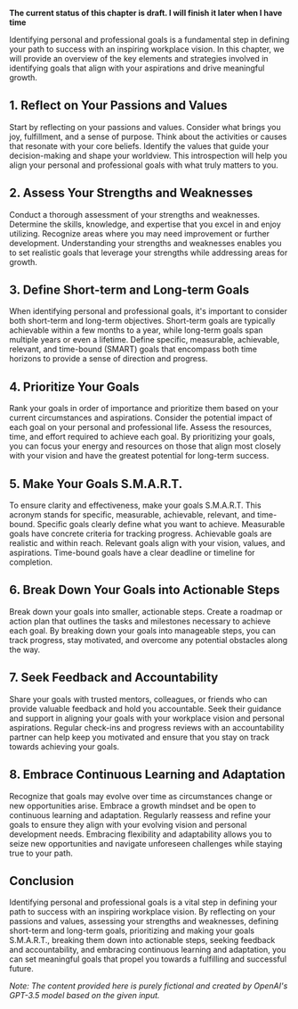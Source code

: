 **The current status of this chapter is draft. I will finish it later when I have time**

Identifying personal and professional goals is a fundamental step in defining your path to success with an inspiring workplace vision. In this chapter, we will provide an overview of the key elements and strategies involved in identifying goals that align with your aspirations and drive meaningful growth.

**1. Reflect on Your Passions and Values**
------------------------------------------

Start by reflecting on your passions and values. Consider what brings you joy, fulfillment, and a sense of purpose. Think about the activities or causes that resonate with your core beliefs. Identify the values that guide your decision-making and shape your worldview. This introspection will help you align your personal and professional goals with what truly matters to you.

**2. Assess Your Strengths and Weaknesses**
-------------------------------------------

Conduct a thorough assessment of your strengths and weaknesses. Determine the skills, knowledge, and expertise that you excel in and enjoy utilizing. Recognize areas where you may need improvement or further development. Understanding your strengths and weaknesses enables you to set realistic goals that leverage your strengths while addressing areas for growth.

**3. Define Short-term and Long-term Goals**
--------------------------------------------

When identifying personal and professional goals, it's important to consider both short-term and long-term objectives. Short-term goals are typically achievable within a few months to a year, while long-term goals span multiple years or even a lifetime. Define specific, measurable, achievable, relevant, and time-bound (SMART) goals that encompass both time horizons to provide a sense of direction and progress.

**4. Prioritize Your Goals**
----------------------------

Rank your goals in order of importance and prioritize them based on your current circumstances and aspirations. Consider the potential impact of each goal on your personal and professional life. Assess the resources, time, and effort required to achieve each goal. By prioritizing your goals, you can focus your energy and resources on those that align most closely with your vision and have the greatest potential for long-term success.

**5. Make Your Goals S.M.A.R.T.**
---------------------------------

To ensure clarity and effectiveness, make your goals S.M.A.R.T. This acronym stands for specific, measurable, achievable, relevant, and time-bound. Specific goals clearly define what you want to achieve. Measurable goals have concrete criteria for tracking progress. Achievable goals are realistic and within reach. Relevant goals align with your vision, values, and aspirations. Time-bound goals have a clear deadline or timeline for completion.

**6. Break Down Your Goals into Actionable Steps**
--------------------------------------------------

Break down your goals into smaller, actionable steps. Create a roadmap or action plan that outlines the tasks and milestones necessary to achieve each goal. By breaking down your goals into manageable steps, you can track progress, stay motivated, and overcome any potential obstacles along the way.

**7. Seek Feedback and Accountability**
---------------------------------------

Share your goals with trusted mentors, colleagues, or friends who can provide valuable feedback and hold you accountable. Seek their guidance and support in aligning your goals with your workplace vision and personal aspirations. Regular check-ins and progress reviews with an accountability partner can help keep you motivated and ensure that you stay on track towards achieving your goals.

**8. Embrace Continuous Learning and Adaptation**
-------------------------------------------------

Recognize that goals may evolve over time as circumstances change or new opportunities arise. Embrace a growth mindset and be open to continuous learning and adaptation. Regularly reassess and refine your goals to ensure they align with your evolving vision and personal development needs. Embracing flexibility and adaptability allows you to seize new opportunities and navigate unforeseen challenges while staying true to your path.

**Conclusion**
--------------

Identifying personal and professional goals is a vital step in defining your path to success with an inspiring workplace vision. By reflecting on your passions and values, assessing your strengths and weaknesses, defining short-term and long-term goals, prioritizing and making your goals S.M.A.R.T., breaking them down into actionable steps, seeking feedback and accountability, and embracing continuous learning and adaptation, you can set meaningful goals that propel you towards a fulfilling and successful future.

*Note: The content provided here is purely fictional and created by OpenAI's GPT-3.5 model based on the given input.*
